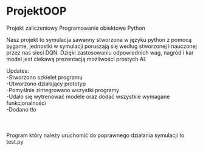# ProjektOOP
Projekt zaliczeniowy Programowanie obiektowe Python

Nasz projekt to symulacja sawanny stworzona w języku python z pomocą pygame, jednostki w symulacji poruszają się według stworzonej i nauczonej przez nas sieci DQN. Dzięki zastosowaniu odpowiednich wag, nagród i kar model jest ciekawą prezentacją możliwości prostych AI.

Updates: \
-Stworzono szkielet programu \
-Utworzono działający prototyp \
-Pomyślnie zintegrowano wszystki programy \
-Udało się wytrenować modele oraz dodać wszystkie wymagane funkcjonalności \
-Dodano tło \
\
\
\
Program który należy uruchomić do poprawnego działania symulacji to test.py


